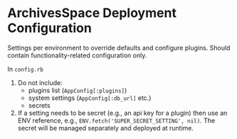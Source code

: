 # ArchivesSpace Deployment Configuration

Settings per environment to override defaults and configure plugins. Should
contain functionality-related configuration only. 

In `config.rb`

1. Do not include:
    - plugins list (`AppConfig[:plugins]`)
    - system settings (`AppConfig[:db_url]` etc.)
    - secrets
1. If a setting needs to be secret (e.g., an api key for a plugin) then use an ENV
reference, e.g., `ENV.fetch('SUPER_SECRET_SETTING', nil)`. The secret will be
managed separately and deployed at runtime.
